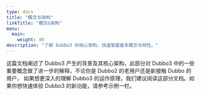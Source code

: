 ```yaml
---
type: docs
title: "概念与架构"
linkTitle: "概念&架构"
menu:
  main:
    weight: 40
description: "了解 Dubbo3 的核心架构，快速掌握基本概念与特性。"
---
```


这篇文档阐述了 Dubbo3 产生的背景及其核心架构，此部分对 Dubbo3 中的一些重要概念做了进一步的解释，不论你是 Dubbo2 的老用户还是新接触 Dubbo 的用户，
如果想更深入的理解 Dubbo3 的运作原理，我们建议阅读这部分文档。如果你想快速体验 Dubbo3 的新功能，请参考示例一栏。